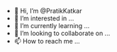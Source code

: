 - 👋 Hi, I’m @PratikKatkar
- 👀 I’m interested in ...
- 🌱 I’m currently learning ...
- 💞️ I’m looking to collaborate on ...
- 📫 How to reach me ...

<!---
PratikKatkar/PratikKatkar is a ✨ special ✨ repository because its `README.md` (this file) appears on your GitHub profile.
You can click the Preview link to take a look at your changes.
--->
